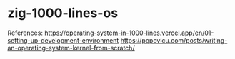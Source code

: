 # zig-1000-lines-os


References:
https://operating-system-in-1000-lines.vercel.app/en/01-setting-up-development-environment
https://popovicu.com/posts/writing-an-operating-system-kernel-from-scratch/
